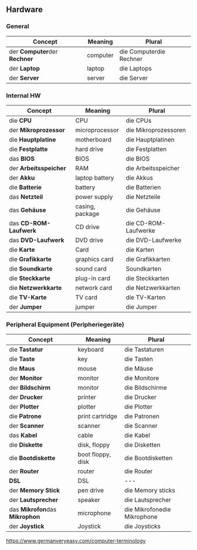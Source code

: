 ## Hardware

### General

| Concept                         | Meaning  | Plural                  |
| ------------------------------- | -------- | ----------------------- |
| der **Computer**der **Rechner** | computer | die Computerdie Rechner |
| der **Laptop**                  | laptop   | die Laptops             |
| der **Server**                  | server   | die Server              |

### Internal HW

| Concept                 | Meaning         | Plural               |
| ----------------------- | --------------- | -------------------- |
| die **CPU**             | CPU             | die CPUs             |
| der **Mikroprozessor**  | microprocessor  | die Mikroprozessoren |
| die **Hauptplatine**    | motherboard     | die Hauptplatinen    |
| die **Festplatte**      | hard drive      | die Festplatten      |
| das **BIOS**            | BIOS            | die BIOS             |
| der **Arbeitsspeicher** | RAM             | die Arbeitsspeicher  |
| der **Akku**            | laptop battery  | die Akkus            |
| die **Batterie**        | battery         | die Batterien        |
| das **Netzteil**        | power supply    | die Netzteile        |
| das **Gehäuse**         | casing, package | die Gehäuse          |
| das **CD-ROM-Laufwerk** | CD drive        | die CD-ROM-Laufwerke |
| das **DVD-Laufwerk**    | DVD drive       | die DVD-Laufwerke    |
| die **Karte**           | Card            | die Karten           |
| die **Grafikkarte**     | graphics card   | die Grafikkarten     |
| die **Soundkarte**      | sound card      | Soundkarten          |
| die **Steckkarte**      | plug-in card    | die Steckkarten      |
| die **Netzwerkkarte**   | network card    | die Netzwerkkarten   |
| die **TV-Karte**        | TV card         | die TV-Karten        |
| der **Jumper**          | jumper          | die Jumper           |

### Peripheral Equipment (Peripheriegeräte)

| Concept                           | Meaning           | Plural                      |
| --------------------------------- | ----------------- | --------------------------- |
| die **Tastatur**                  | keyboard          | die Tastaturen              |
| die **Taste**                     | key               | die Tasten                  |
| die **Maus**                      | mouse             | die Mäuse                   |
| der **Monitor**                   | monitor           | die Monitore                |
| der **Bildschirm**                | monitor           | die Bildschirme             |
| der **Drucker**                   | printer           | die Drucker                 |
| der **Plotter**                   | plotter           | die Plotter                 |
| die **Patrone**                   | print cartridge   | die Patronen                |
| der **Scanner**                   | scanner           | die Scanner                 |
| das **Kabel**                     | cable             | die Kabel                   |
| die **Diskette**                  | disk, floppy      | die Disketten               |
| die **Bootdiskette**              | boot floppy, disk | die Bootdisketten           |
| der **Router**                    | router            | die Router                  |
| **DSL**                           | DSL               | ---                         |
| der **Memory Stick**              | pen drive         | die Memory sticks           |
| der **Lautsprecher**              | speaker           | die Lautsprecher            |
| das **Mikrofon**das **Mikrophon** | microphone        | die Mikrofonedie Mikrophone |
| der **Joystick**                  | Joystick          | die Joysticks               |



https://www.germanveryeasy.com/computer-terminology
